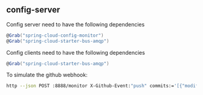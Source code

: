 config-server
------------

Config server need to have the following dependencies
```groovy
@Grab("spring-cloud-config-monitor")
@Grab("spring-cloud-starter-bus-amqp")
```
Config clients need to have the following dependencies
```groovy
@Grab("spring-cloud-starter-bus-amqp")
```


To simulate the github webhook:
```bash
http --json POST :8888/monitor X-Github-Event:"push" commits:='[{"modified": ["eureka.yml"] }]'
```